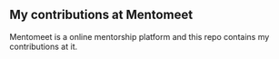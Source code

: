 ## My contributions at Mentomeet

Mentomeet is a online mentorship platform and this repo contains my contributions at it.
